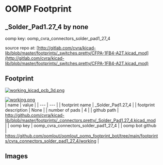 # OOMP Footprint  
## _Solder_Pad1.27_4  by none  
  
oomp key: oomp_cvra_connectors_solder_pad1_27_4  
  
source repo at: [http://gitlab.com/cvra/kicad-lib/blob/master/footprints/_switches.pretty/CFPA-1FB4-A2T.kicad_mod](http://gitlab.com/cvra/kicad-lib/blob/master/footprints/_switches.pretty/CFPA-1FB4-A2T.kicad_mod)  
## Footprint  
  
[![working_kicad_pcb_3d.png](working_kicad_pcb_3d_600.png)](working_kicad_pcb_3d.png)  
  
[![working.png](working_600.png)](working.png)  
| name | value | 
| --- | --- | 
| footprint name | _Solder_Pad1.27_4 | 
| footprint description | None | 
| number of pads | 4 | 
| github path | http://github.com/cvra/kicad-lib/blob/master/footprints/_connectors.pretty/_Solder_Pad1.27_4.kicad_mod | 
| oomp key | oomp_cvra_connectors_solder_pad1_27_4 | 
| oomp bot github | https://github.com/oomlout/oomlout_oomp_footprint_bot/tree/main/footprints/cvra_connectors_solder_pad1_27_4/working | 
## Images  
